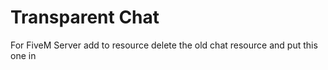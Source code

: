 # Transparent Chat
 For FiveM Server add to resource delete the old chat resource and put this one in
